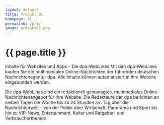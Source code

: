 ```yaml
---
layout: default
title: Produkt 01
homepage: 01
permalink: /pr1/
image: produkt01.png
---
```


# {{ page.title }}

Inhalte für Websites und Apps – Die dpa-WebLines
Mit den dpa-WebLines kaufen Sie die multimedialen Online-Nachrichten der führenden deutschen Nachrichtenagentur dpa. Alle Inhalte können automatisiert in Ihre Website eingebunden werden.

Die dpa-WebLines sind ein redaktionell gemanagtes, multimediales Online-Nachrichtenangebot für Ihre Website. Die Redakteure der dpa berichten an sieben Tagen die Woche bis zu 24 Stunden am Tag über die Nachrichtenwelt – von der Politik über Wirtschaft, Panorama und Sport bis hin zu VIP-News, Entertainment, Kultur und Ratgeber- und Verbraucherthemen.




